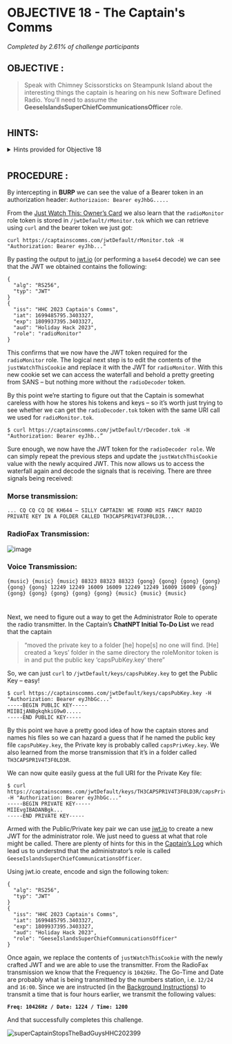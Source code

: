 # OBJECTIVE 18 - The Captain's Comms #
_Completed by 2.61% of challenge participants_
## OBJECTIVE : ##
>Speak with Chimney Scissorsticks on Steampunk Island about the interesting things the captain is hearing on his new Software Defined Radio. You'll need to assume the **GeeseIslandsSuperChiefCommunicationsOfficer** role.
#  

## HINTS: ##
<details>
  <summary>Hints provided for Objective 18</summary>
  
>-	I hear the Captain likes to abbreviate words in his filenames; shortening some words to just 1,2,3, or 4 letters.
>-	Web Interception proxies like Burp and Zap make web sites fun!
>-	I've seen the Captain with his Journal visiting Pixel Island!
>-	A great introduction to JSON Web Tokens is available from Auth0.
>-	Find a private key, update an existing JWT!
</details>

#  

## PROCEDURE : ##

By intercepting in **BURP** we can see the value of a Bearer token in an authorization header:  `Authorizaion: Bearer eyJhbG.....`

From the [Just Watch This: Owner’s Card](Assets/ownCard.png) we also learn that the `radioMonitor` role token is stored in `/jwtDefault/rMonitor.tok` which we can retrieve using `curl` and the bearer token we just got:

```
curl https://captainscomms.com/jwtDefault/rMonitor.tok -H "Authorization: Bearer eyJhb..."
```

By pasting the output to [jwt.io](https://jwt.io) (or performing a `base64` decode) we can see that the JWT we obtained contains the following:
```
{
  "alg": "RS256",
  "typ": "JWT"
}
{
  "iss": "HHC 2023 Captain's Comms",
  "iat": 1699485795.3403327,
  "exp": 1809937395.3403327,
  "aud": "Holiday Hack 2023",
  "role": "radioMonitor"
}
```

This confirms that we now have the JWT token required for the `radioMonitor` role.  The logical next step is to edit the contents of the `justWatchThisCookie` and replace it with the JWT for `radioMonitor`. With this new cookie set we can access the waterfall and behold a pretty greeting from SANS – but nothing more without the `radioDecoder` token.

By this point we’re starting to figure out that the Captain is somewhat careless with how he stores his tokens and keys – so it’s worth just trying to see whether we can get the `radioDecoder.tok` token with the same URI call we used for `radioMonitor.tok`.

```
$ curl https://captainscomms.com/jwtDefault/rDecoder.tok -H "Authorization: Bearer eyJhb..”
```

Sure enough, we now have the JWT token for the `radioDecoder role`.  We can simply repeat the previous steps and update the `justWatchThisCookie` value with the newly acquired JWT.  This now allows us to access the waterfall again and decode the signals that is receiving.  There are three signals being received:

### Morse transmission: ###
```
... CQ CQ CQ DE KH644 – SILLY CAPTAIN! WE FOUND HIS FANCY RADIO PRIVATE KEY IN A FOLDER CALLED TH3CAPSPR1V4T3F0LD3R...   
```
### RadioFax Transmission: ###
![image](https://github.com/beta-j/SANS-Holiday-Hack-Challenge-2023/assets/60655500/60ab084e-36b0-4b4e-8d54-11e76aebbaf1)

### Voice Transmission:  ###
```
{music} {music} {music} 88323 88323 88323 {gong} {gong} {gong} {gong} {gong} {gong} 12249 12249 16009 16009 12249 12249 16009 16009 {gong} {gong} {gong} {gong} {gong} {gong} {music} {music} {music}          
```
#  
Next, we need to figure out a way to get the Administrator Role to operate the radio transmitter.  In the Captain’s **ChatNPT Initial To-Do List** we read that the captain 
>“moved the private key to a folder [he] hope[s] no one will find.  [He] created a ‘keys’ folder in the same directory the roleMonitor token is in and put the public key ‘capsPubKey.key‘ there”

So, we can just `curl` to `/jwtDefault/keys/capsPubKey.key` to get the Public Key – easy!
```
$ curl https://captainscomms.com/jwtDefault/keys/capsPubKey.key -H "Authorization: Bearer eyJhbGc..."
-----BEGIN PUBLIC KEY-----
MIIBIjANBgkqhkiG9w0.....
-----END PUBLIC KEY-----
```

By this point we have a pretty good idea of how the captain stores and names his files so we can hazard a guess that if he named the public key file `capsPubKey.key`, the Private key is probably called `capsPrivKey.key`.  We also learned from the morse transmission that it’s in a folder called `TH3CAPSPR1V4T3F0LD3R`.

We can now quite easily guess at the full URI for the Private Key file:
```
$ curl https://captainscomms.com/jwtDefault/keys/TH3CAPSPR1V4T3F0LD3R/capsPrivKey.key -H "Authorization: Bearer eyJhbGc..."
-----BEGIN PRIVATE KEY-----
MIIEvgIBADANBgk...
-----END PRIVATE KEY-----
```

Armed with the Public/Private key pair we can use [jwt.io](https://jwt.io) to create a new JWT for the administrator role.  We just need to guess at what that role might be called.  There are plenty of hints for this in the [Captain’s Log](Assets/captains-Log.png) which lead us to understnd that the administrator’s role is called `GeeseIslandsSuperChiefCommunicationsOfficer`.

Using jwt.io create, encode and sign the following token:
```
{
  "alg": "RS256",
  "typ": "JWT"
}   
{
  "iss": "HHC 2023 Captain's Comms",
  "iat": 1699485795.3403327,
  "exp": 1809937395.3403327,
  "aud": "Holiday Hack 2023",
  "role": "GeeseIslandsSuperChiefCommunicationsOfficer"
}
```

Once again, we replace the contents of `justWatchThisCookie` with the newly crafted JWT and we are able to use the transmitter.
From the RadioFax transmission we know that the Frequency is `10426Hz`.  The Go-Time and Date are probably what is being transmitted by the numbers station, i.e. `12/24` and `16:00`.  Since we are instructed (in the [Background Instructions](Assets/Background_Instructions.png)) to transmit a time that is four hours earlier, we transmit the following values: 

**`Freq: 10426Hz / Date: 1224 / Time: 1200`**

And that successfully completes this challenge.

                                                                                                                            
![superCaptainStopsTheBadGuysHHC202399](https://github.com/beta-j/SANS-Holiday-Hack-Challenge-2023/assets/60655500/67a0a803-66a3-4f4f-99eb-1c226cb62fae)

